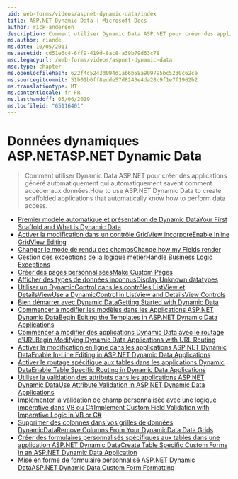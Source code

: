 ```yaml
---
uid: web-forms/videos/aspnet-dynamic-data/index
title: ASP.NET Dynamic Data | Microsoft Docs
author: rick-anderson
description: Comment utiliser Dynamic Data ASP.NET pour créer des applications généré automatiquement qui automatiquement savent comment accéder aux données.
ms.author: riande
ms.date: 10/05/2011
ms.assetid: cd51e6c4-6ff9-419d-8ac8-a39b79d63c78
msc.legacyurl: /web-forms/videos/aspnet-dynamic-data
msc.type: chapter
ms.openlocfilehash: 622f4c5243d094d1ab6b58a909795bc5230c62ce
ms.sourcegitcommit: 51b01b6ff8edde57d8243e4da28c9f1e7f1962b2
ms.translationtype: MT
ms.contentlocale: fr-FR
ms.lasthandoff: 05/06/2019
ms.locfileid: "65116401"
---
```

# <a name="aspnet-dynamic-data"></a><span data-ttu-id="25b6c-103">Données dynamiques ASP.NET</span><span class="sxs-lookup"><span data-stu-id="25b6c-103">ASP.NET Dynamic Data</span></span>

> <span data-ttu-id="25b6c-104">Comment utiliser Dynamic Data ASP.NET pour créer des applications généré automatiquement qui automatiquement savent comment accéder aux données.</span><span class="sxs-lookup"><span data-stu-id="25b6c-104">How to use ASP.NET Dynamic Data to create scaffolded applications that automatically know how to perform data access.</span></span>

- [<span data-ttu-id="25b6c-105">Premier modèle automatique et présentation de Dynamic Data</span><span class="sxs-lookup"><span data-stu-id="25b6c-105">Your First Scaffold and What is Dynamic Data</span></span>](your-first-scaffold-and-what-is-dynamic-data.md)
- [<span data-ttu-id="25b6c-106">Activer la modification dans un contrôle GridView incorporé</span><span class="sxs-lookup"><span data-stu-id="25b6c-106">Enable Inline GridView Editing</span></span>](how-do-i-enable-inline-gridview-editing.md)
- [<span data-ttu-id="25b6c-107">Changer le mode de rendu des champs</span><span class="sxs-lookup"><span data-stu-id="25b6c-107">Change how my Fields render</span></span>](how-do-i-change-how-my-fields-render.md)
- [<span data-ttu-id="25b6c-108">Gestion des exceptions de la logique métier</span><span class="sxs-lookup"><span data-stu-id="25b6c-108">Handle Business Logic Exceptions</span></span>](how-do-i-handle-business-logic-exceptions.md)
- [<span data-ttu-id="25b6c-109">Créer des pages personnalisées</span><span class="sxs-lookup"><span data-stu-id="25b6c-109">Make Custom Pages</span></span>](how-do-i-make-custom-pages.md)
- [<span data-ttu-id="25b6c-110">Afficher des types de données inconnus</span><span class="sxs-lookup"><span data-stu-id="25b6c-110">Display Unknown datatypes</span></span>](how-do-i-display-unknown-datatypes.md)
- [<span data-ttu-id="25b6c-111">Utiliser un DynamicControl dans les contrôles ListView et DetailsView</span><span class="sxs-lookup"><span data-stu-id="25b6c-111">Use a DynamicControl in ListView and DetailsView Controls</span></span>](how-do-i-use-a-dynamiccontrol-in-listview-and-detailsview-controls.md)
- [<span data-ttu-id="25b6c-112">Bien démarrer avec Dynamic Data</span><span class="sxs-lookup"><span data-stu-id="25b6c-112">Getting Started with Dynamic Data</span></span>](getting-started-with-dynamic-data.md)
- [<span data-ttu-id="25b6c-113">Commencer à modifier les modèles dans les Applications ASP.NET Dynamic Data</span><span class="sxs-lookup"><span data-stu-id="25b6c-113">Begin Editing the Templates in ASP.NET Dynamic Data Applications</span></span>](begin-editing-the-templates-in-aspnet-dynamic-data-applications.md)
- [<span data-ttu-id="25b6c-114">Commencer à modifier des applications Dynamic Data avec le routage d’URL</span><span class="sxs-lookup"><span data-stu-id="25b6c-114">Begin Modifying Dynamic Data Applications with URL Routing</span></span>](begin-modifying-dynamic-data-applications-with-url-routing.md)
- [<span data-ttu-id="25b6c-115">Activer la modification en ligne dans les applications ASP.NET Dynamic Data</span><span class="sxs-lookup"><span data-stu-id="25b6c-115">Enable In-Line Editing in ASP.NET Dynamic Data Applications</span></span>](enable-in-line-editing-in-aspnet-dynamic-data-applications.md)
- [<span data-ttu-id="25b6c-116">Activer le routage spécifique aux tables dans les applications Dynamic Data</span><span class="sxs-lookup"><span data-stu-id="25b6c-116">Enable Table Specific Routing in Dynamic Data Applications</span></span>](how-to-enable-table-specific-routing-in-dynamic-data-applications.md)
- [<span data-ttu-id="25b6c-117">Utiliser la validation des attributs dans les applications ASP.NET Dynamic Data</span><span class="sxs-lookup"><span data-stu-id="25b6c-117">Use Attribute Validation in ASP.NET Dynamic Data Applications</span></span>](how-to-use-attribute-validation-in-aspnet-dynamic-data-applications.md)
- [<span data-ttu-id="25b6c-118">Implémenter la validation de champ personnalisée avec une logique impérative dans VB ou C#</span><span class="sxs-lookup"><span data-stu-id="25b6c-118">Implement Custom Field Validation with Imperative Logic in VB or C#</span></span>](how-to-implement-custom-field-validation-with-imperative-logic-in-vb-or-c.md)
- [<span data-ttu-id="25b6c-119">Supprimer des colonnes dans vos grilles de données DynamicData</span><span class="sxs-lookup"><span data-stu-id="25b6c-119">Remove Columns From Your DynamicData Data Grids</span></span>](how-to-remove-columns-from-your-dynamicdata-data-grids.md)
- [<span data-ttu-id="25b6c-120">Créer des formulaires personnalisés spécifiques aux tables dans une application ASP.NET Dynamic Data</span><span class="sxs-lookup"><span data-stu-id="25b6c-120">Create Table Specific Custom Forms in an ASP.NET Dynamic Data Application</span></span>](how-to-create-table-specific-custom-forms-in-an-aspnet-dynamic-data-application.md)
- [<span data-ttu-id="25b6c-121">Mise en forme de formulaire personnalisé ASP.NET Dynamic Data</span><span class="sxs-lookup"><span data-stu-id="25b6c-121">ASP.NET Dynamic Data Custom Form Formatting</span></span>](aspnet-dynamic-data-custom-form-formatting.md)
